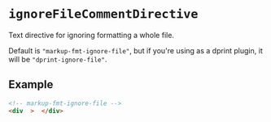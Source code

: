 # `ignoreFileCommentDirective`

Text directive for ignoring formatting a whole file.

Default is `"markup-fmt-ignore-file"`,
but if you're using as a dprint plugin, it will be `"dprint-ignore-file"`.

## Example

```html
<!-- markup-fmt-ignore-file -->
<div  >  </div>
```
